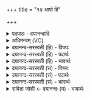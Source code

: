 +++
title = "१४ आपो हि"

+++
<details><summary>पदपाठः - दयानन्दादि</summary>

आपः॑। हि। स्थ। म॒यो॒भुव॒ इति॑ मयः॒ऽभुवः॑। ताः। नः॒। ऊ॒र्जे। द॒धा॒त॒न॒। म॒हे। रणा॑य। चक्ष॑से। १४।
</details>

<details><summary>अधिमन्त्रम् (VC)</summary>

- आपो देवताः
- सिन्धुद्वीप ऋषिः
- गायत्री
- षड्जः
</details>

<details><summary>दयानन्द-सरस्वती (हि) - विषयः</summary>

फिर उसी विषय को अगले मन्त्र में कहा है ॥
</details>

<details><summary>दयानन्द-सरस्वती (हि) - पदार्थः</summary>

पदार्थान्वयभाषाः -  हे (आपः) जलों के तुल्य शान्तिशील विदुषी श्रेष्ठ स्त्रियो ! जैसे (मयोभुवः) सुख उत्पन्न करनेहारे जल (हि) जिस कारण (नः) हमको (महे) बड़े (रणाय, चक्षसे) प्रसिद्ध संग्राम के लिये वा (ऊर्जे) बल-पराक्रम के अर्थ धारण वा पोषण करें, वैसे इनको तुम लोग (दधातन) धारण करो और प्यारी (स्थ) होओ ॥१४ ॥
</details>

<details><summary>दयानन्द-सरस्वती (हि) - भावार्थः</summary>

भावार्थभाषाः -  इस मन्त्र में वाचकलुप्तोपमालङ्कार है। जैसे श्रेष्ठ पतिव्रता स्त्रियाँ सब ओर से सबको सुखी करतीं, वैसे जलादि पदार्थ सबको सुखकारी होते हैं, ऐसा जानो ॥१४ ॥
</details>

<details><summary>दयानन्द-सरस्वती (सं) - विषयः</summary>

पुनस्तमेव विषयमाह ॥
</details>

<details><summary>दयानन्द-सरस्वती (सं) - पदार्थः</summary>

पदार्थान्वयभाषाः -  हे आपः ! स्त्रियो यथा मयोभुव आपो हि नो महे रणाय चक्षस ऊर्जे दधतु तथैता यूयं दधातन प्रियाः स्थः ॥१४ ॥
</details>

<details><summary>दयानन्द-सरस्वती (सं) - भावार्थः</summary>

भावार्थभाषाः -  अत्र वाचकलुप्तोपमालङ्कारः। यथा सत्यः पतिव्रताः स्त्रियः सर्वान् सुखयन्ति, तथैव जलादयः पदार्थाः सुखकराः सन्तीति वेद्यम् ॥१४ ॥
</details>

<details><summary>सविता जोशी ← दयानन्दः (म) - भावार्थः</summary>

भावार्थभाषाः -  या मंत्रात वाचकलुप्तोपमालंकार आहे. जशा श्रेष्ठ पतिव्रता स्रिया सर्वप्रकारे सर्वांना सुखी करतात तसे जल वगैरे पदार्थ सर्वांना सुखकारी असतात हे जाणा.
</details>